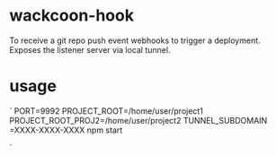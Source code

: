 # wackcoon-hook

To receive a git repo push event webhooks to trigger a deployment. Exposes the listener server via local tunnel.

# usage

`
PORT=9992 PROJECT_ROOT=/home/user/project1 PROJECT_ROOT_PROJ2=/home/user/project2 TUNNEL_SUBDOMAIN
=XXXX-XXXX-XXXX npm start

`
